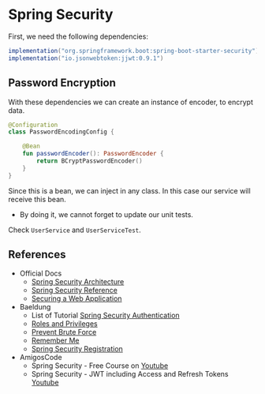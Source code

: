 # Spring Security

First, we need the following dependencies:

```groovy
implementation("org.springframework.boot:spring-boot-starter-security")
implementation("io.jsonwebtoken:jjwt:0.9.1")
```

## Password Encryption

With these dependencies we can create an instance of encoder, to encrypt data.

```kotlin
@Configuration
class PasswordEncodingConfig {

    @Bean
    fun passwordEncoder(): PasswordEncoder {
        return BCryptPasswordEncoder()
    }
}
```

Since this is a bean, we can inject in any class. In this case our service will receive this bean.

- By doing it, we cannot forget to update our unit tests.

Check `UserService` and `UserServiceTest`.

## References

- Official Docs
  - [Spring Security Architecture](https://spring.io/guides/topicals/spring-security-architecture)
  - [Spring Security Reference](https://docs.spring.io/spring-security/site/docs/current/reference/html5/#prerequisites)
  - [Securing a Web Application](https://spring.io/guides/gs/securing-web/)
- Baeldung
  - List of
    Tutorial [Spring Security Authentication](https://www.baeldung.com/spring-security-authentication-and-registration)
  - [Roles and Privileges](https://www.baeldung.com/role-and-privilege-for-spring-security-registration)
  - [Prevent Brute Force](https://www.baeldung.com/spring-security-block-brute-force-authentication-attempts)
  - [Remember Me](https://www.baeldung.com/spring-security-remember-me)
  - [Spring Security Registration](https://www.baeldung.com/spring-security-registration)
- AmigosCode
  - Spring Security - Free Course on [Youtube](https://www.youtube.com/watch?v=her_7pa0vrg&t=1424s)
  - Spring Security - JWT including Access and Refresh Tokens [Youtube](https://www.youtube.com/watch?v=VVn9OG9nfH0)